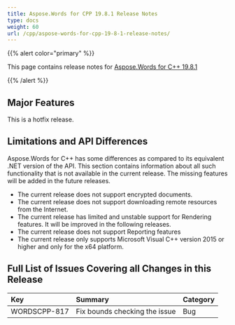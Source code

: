 ```yaml
---
title: Aspose.Words for CPP 19.8.1 Release Notes
type: docs
weight: 60
url: /cpp/aspose-words-for-cpp-19-8-1-release-notes/
---
```


{{% alert color="primary" %}} 

This page contains release notes for [Aspose.Words for C++ 19.8.1](https://www.nuget.org/packages/Aspose.Words.CPP/19.8.1)

{{% /alert %}} 

## Major Features

This is a hotfix release.

## Limitations and API Differences

Aspose.Words for C++ has some differences as compared to its equivalent .NET version of the API. This section contains information about all such functionality that is not available in the current release.
The missing features will be added in the future releases.

- The current release does not support encrypted documents.
- The current release does not support downloading remote resources from the Internet.
- The current release has limited and unstable support for Rendering features. It will be improved in the following releases.
- The current release does not support Reporting features
- The current release only supports Microsoft Visual C++ version 2015 or higher and only for the x64 platform.

## Full List of Issues Covering all Changes in this Release

|Key|Summary|Category|
| :- | :- | :- |
|WORDSCPP-817|Fix bounds checking the issue|Bug|

